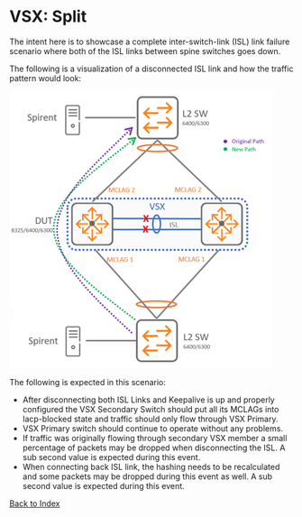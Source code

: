 
# VSX: Split

The intent here is to showcase a complete inter-switch-link (ISL) link failure scenario where both of the ISL links between spine switches goes down.

The following is a visualization of a disconnected ISL link and how the traffic pattern would look:

![](../../../../img/operations/management_network/vsx_split.png)
 
The following is expected in this scenario:

* After disconnecting both ISL Links and Keepalive is up and properly configured the VSX Secondary Switch should put all its MCLAGs into lacp-blocked state and traffic should only flow through VSX Primary.
* VSX Primary switch should continue to operate without any problems.
* If traffic was originally flowing through secondary VSX member a small percentage of packets may be dropped when disconnecting the ISL. A sub second value is expected during this event.
* When connecting back ISL link, the hashing needs to be recalculated and some packets may be dropped during this event as well. A sub second value is expected during this event.

[Back to Index](index_aruba.md)
